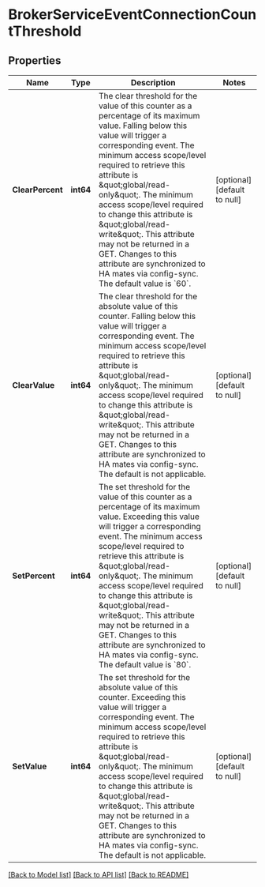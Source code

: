 # BrokerServiceEventConnectionCountThreshold

## Properties
Name | Type | Description | Notes
------------ | ------------- | ------------- | -------------
**ClearPercent** | **int64** | The clear threshold for the value of this counter as a percentage of its maximum value. Falling below this value will trigger a corresponding event.  The minimum access scope/level required to retrieve this attribute is \&quot;global/read-only\&quot;. The minimum access scope/level required to change this attribute is \&quot;global/read-write\&quot;. This attribute may not be returned in a GET. Changes to this attribute are synchronized to HA mates via config-sync. The default value is &#x60;60&#x60;. | [optional] [default to null]
**ClearValue** | **int64** | The clear threshold for the absolute value of this counter. Falling below this value will trigger a corresponding event.  The minimum access scope/level required to retrieve this attribute is \&quot;global/read-only\&quot;. The minimum access scope/level required to change this attribute is \&quot;global/read-write\&quot;. This attribute may not be returned in a GET. Changes to this attribute are synchronized to HA mates via config-sync. The default is not applicable. | [optional] [default to null]
**SetPercent** | **int64** | The set threshold for the value of this counter as a percentage of its maximum value. Exceeding this value will trigger a corresponding event.  The minimum access scope/level required to retrieve this attribute is \&quot;global/read-only\&quot;. The minimum access scope/level required to change this attribute is \&quot;global/read-write\&quot;. This attribute may not be returned in a GET. Changes to this attribute are synchronized to HA mates via config-sync. The default value is &#x60;80&#x60;. | [optional] [default to null]
**SetValue** | **int64** | The set threshold for the absolute value of this counter. Exceeding this value will trigger a corresponding event.  The minimum access scope/level required to retrieve this attribute is \&quot;global/read-only\&quot;. The minimum access scope/level required to change this attribute is \&quot;global/read-write\&quot;. This attribute may not be returned in a GET. Changes to this attribute are synchronized to HA mates via config-sync. The default is not applicable. | [optional] [default to null]

[[Back to Model list]](../README.md#documentation-for-models) [[Back to API list]](../README.md#documentation-for-api-endpoints) [[Back to README]](../README.md)

